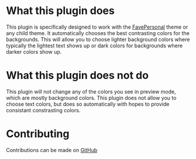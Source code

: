 # What this plugin does

This plugin is specifically designed to work with the [FavePersonal](http://crowdfavorite.com/wordpress/themes/favepersonal/) theme or any 
child theme. It automatically chooses the best contrasting colors for the backgrounds. This will allow you to choose lighter background colors where typically the lightest text shows up or dark colors for backgrounds where darker colors show up. 

# What this plugin does not do

This plugin will not change any of the colors you see in preview mode, which are mostly background colors. This plugin does not allow you to choose text colors, but does so automatically with hopes to provide consistant constrasting colors.


# Contributing
Contributions can be made on [GitHub](https://github.com/kidfiction/wp-ejda-colors)

